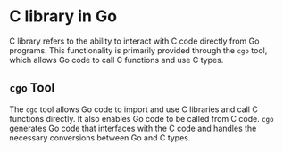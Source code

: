 # C library in Go

C library refers to the ability to interact with C code directly from Go programs. This functionality is primarily provided through the `cgo` tool, which allows Go code to call C functions and use C types.

## `cgo` Tool

The `cgo` tool allows Go code to import and use C libraries and call C functions directly. It also enables Go code to be called from C code. `cgo` generates Go code that interfaces with the C code and handles the necessary conversions between Go and C types.
